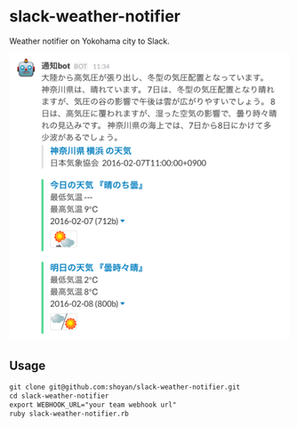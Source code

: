 # slack-weather-notifier
Weather notifier on Yokohama city to Slack.

![example](example.png)

## Usage
```
git clone git@github.com:shoyan/slack-weather-notifier.git
cd slack-weather-notifier
export WEBHOOK_URL="your team webhook url"
ruby slack-weather-notifier.rb
```
